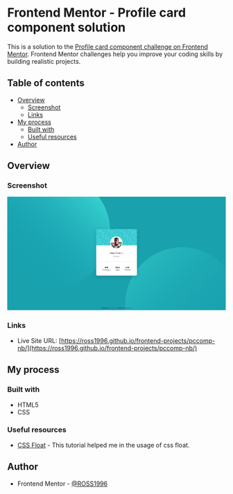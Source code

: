 # Frontend Mentor - Profile card component solution

This is a solution to the [Profile card component challenge on Frontend Mentor](https://www.frontendmentor.io/challenges/profile-card-component-cfArpWshJ). Frontend Mentor challenges help you improve your coding skills by building realistic projects. 
## Table of contents

- [Overview](#overview)
  - [Screenshot](#screenshot)
  - [Links](#links)
- [My process](#my-process)
  - [Built with](#built-with)
  - [Useful resources](#useful-resources)
- [Author](#author)

## Overview

### Screenshot

![](./screenshot.jpeg)

### Links

- Live Site URL: [https://ross1996.github.io/frontend-projects/pccomp-nb/](https://ross1996.github.io/frontend-projects/pccomp-nb/)

## My process

### Built with

- HTML5
- CSS

### Useful resources

- [CSS Float](https://www.w3schools.com/css/css_positioning.asp) - This tutorial helped me in the usage of css float.

## Author

- Frontend Mentor - [@ROSS1996](https://www.frontendmentor.io/profile/ROSS1996)

